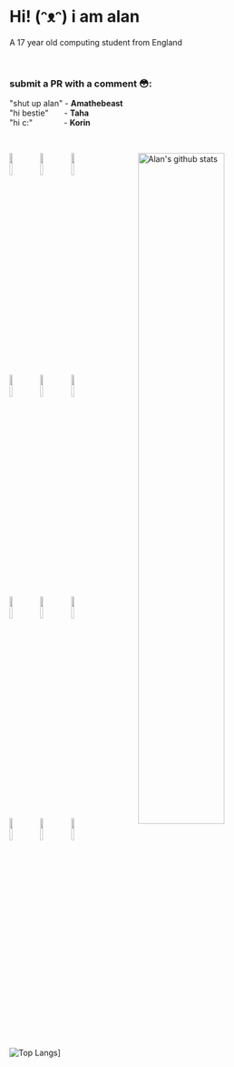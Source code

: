 # Hi! (ᵔᴥᵔ) i am alan
A 17 year old computing student from England

<br>


### submit a PR with a comment 😳:<br>
"shut up alan" - **Amathebeast**<br>
"hi bestie" &nbsp;&nbsp;&nbsp;&nbsp;&nbsp; - **Taha**<br>
"hi c:" &nbsp;&nbsp;&nbsp;&nbsp;&nbsp;&nbsp;&nbsp;&nbsp;&nbsp;&nbsp;&nbsp;&nbsp; - **Korin**<br>

<br>

<p>
  <a href="https://github.com/onimur/handle-path-oz">
    <img width="55%" align="right" alt="Alan's github stats" src="https://github-readme-stats.vercel.app/api?username=alannxq&show_icons=true&hide_border=true" />
  </a>

  <!-- Your languages and tools. Be careful with the alignment. 
  You can use this sites to get logos: https://www.vectorlogo.zone or https://simpleicons.org/
  -->
  <code><img width="10%" src="https://www.vectorlogo.zone/logos/rust-lang/rust-lang-ar21.svg"></code>
  <code><img width="10%" src="https://www.vectorlogo.zone/logos/python/python-ar21.svg"></code>
  <code><img width="10%" src="https://www.vectorlogo.zone/logos/golang/golang-ar21.svg"></code>
  <br />
  <code><img width="10%" src="https://www.vectorlogo.zone/logos/nim-lang/nim-lang-ar21.svg"></code>
  <code><img width="10%" src="https://www.vectorlogo.zone/logos/json/json-ar21.svg"></code>
  <code><img width="10%" src="https://www.vectorlogo.zone/logos/pocoo_flask/pocoo_flask-ar21.svg"></code>
  <br />
  <code><img width="10%" src="https://www.vectorlogo.zone/logos/sqlite/sqlite-ar21.svg"></code>
  <code><img width="10%" src="https://www.vectorlogo.zone/logos/redis/redis-ar21.svg"></code>
  <code><img width="10%" src="https://www.vectorlogo.zone/logos/mariadb/mariadb-ar21.svg"></code>
  <br />
  <code><img width="10%" src="https://www.vectorlogo.zone/logos/vim/vim-ar21.svg"></code>
  <code><img width="10%" src="https://www.vectorlogo.zone/logos/linux/linux-ar21.svg"></code>
  <code><img width="10%" src="https://www.vectorlogo.zone/logos/git-scm/git-scm-ar21.svg"></code>

</p>

![Top Langs](https://github-readme-stats.vercel.app/api/top-langs/?username=alannxq&langs_count=8)]
